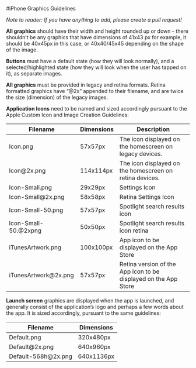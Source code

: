 #iPhone Graphics Guidelines

*Note to reader: If you have anything to add, please create a pull request!***All graphics** should have their width and height rounded up or down - there shouldn’t be any graphics that have dimensions of 41x43 px for example, it should be 40x45px in this case, or 40x40/45x45 depending on the shape of the image.**Buttons** must have a default state (how they will look normally), and a selected/highlighted state (how they will look when the user has tapped on it), as separate images. **All graphics** must be provided in legacy and retina formats. Retina formatted graphics have “@2x” appended to their filename, and are twice the size (dimension) of the legacy images.**Application Icons** need to be named and sized accordingly pursuant to the Apple Custom Icon and Image Creation Guidelines:<table>
    <thead>
    <tr>
    <th>Filename</td>
    <th>Dimensions</td>
    <th>Description</td>
    </tr>
    </thead>
    <tr>
    <td>Icon.png</td>
    <td>57x57px</td>
    <td>The icon displayed on the homescreen on legacy devices.</tr>
    <td>Icon@2x.png</td>
    <td>114x114px</td>
    <td>The icon displayed on the homescreen on retina devices.</tr>
    <td>Icon-Small.png</td>
    <td>29x29px</td>
    <td>Settings Icon</tr>
    <td>Icon-Small@2x.png</td>
    <td>58x58px</td>
    <td>Retina Settings Icon</tr>
    <td>Icon-Small-50.png</td>
    <td>57x57px</td>
    <td>Spotlight search results icon</tr>
    <td>Icon-Small-50.@2xpng</td>
    <td>50x50px</td>
    <td>Spotlight search results icon retina</tr>
    <td>iTunesArtwork.png</td>
    <td>100x100px</td>
    <td>App icon to be displayed on the App Store</tr>
    <td>iTunesArtwork@2x.png</td>
    <td>57x57px</td>
    <td>Retina version of the App icon to be displayed on the App Store</tr>
</table>
   **Launch screen** graphics are displayed when the app is launched, and generally consist of the application’s logo and perhaps a few words about the app. It is sized accordingly, pursuant to the same guidelines:<table>
	<thead>
	<tr>
	<th>Filename</th>
	<th>Dimensions</th>
	</tr>
	</thead>
	<tr>
	<td>Default.png</td>
	<td>320x480px</td>
	</tr>
	<tr>
	<td>Default@2x.png</td>
	<td>640x960px</td>
	</tr>
	<tr>
	<td>Default-568h@2x.png</td>
	<td>640x1136px</td>
	</tr>
</table>